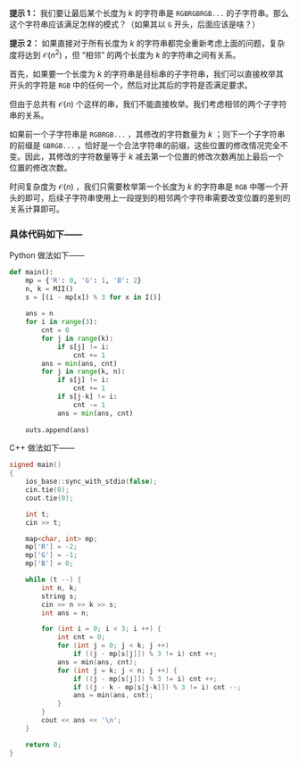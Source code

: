 **提示 1：** 我们要让最后某个长度为 $k$ 的字符串是 `RGBRGBRGB...` 的子字符串。那么这个字符串应该满足怎样的模式？（如果其以 `G` 开头，后面应该是啥？）

**提示 2：** 如果直接对于所有长度为 $k$ 的字符串都完全重新考虑上面的问题，复杂度将达到 $\mathcal{O}(n^2)$ ，但 “相邻” 的两个长度为 $k$ 的字符串之间有关系。

首先，如果要一个长度为 $k$ 的字符串是目标串的子字符串，我们可以直接枚举其开头的字符是 `RGB` 中的任何一个，然后对比其后的字符是否满足要求。

但由于总共有 $\mathcal{O}(n)$ 个这样的串，我们不能直接枚举。我们考虑相邻的两个子字符串的关系。

如果前一个子字符串是 `RGBRGB...` ，其修改的字符数量为 $k$ ；则下一个子字符串的前缀是 `GBRGB...` ，恰好是一个合法字符串的前缀，这些位置的修改情况完全不变。因此，其修改的字符数量等于 $k$ 减去第一个位置的修改次数再加上最后一个位置的修改次数。

时间复杂度为 $\mathcal{O}(n)$ ，我们只需要枚举第一个长度为 $k$ 的字符串是 `RGB` 中哪一个开头的即可，后续子字符串使用上一段提到的相邻两个字符串需要改变位置的差别的关系计算即可。

### 具体代码如下——

Python 做法如下——

```Python []
def main():
    mp = {'R': 0, 'G': 1, 'B': 2}
    n, k = MII()
    s = [(i - mp[x]) % 3 for x in I()]
    
    ans = n
    for i in range(3):
        cnt = 0
        for j in range(k):
            if s[j] != i:
                cnt += 1
        ans = min(ans, cnt)
        for j in range(k, n):
            if s[j] != i:
                cnt += 1
            if s[j-k] != i:
                cnt -= 1
            ans = min(ans, cnt)
    
    outs.append(ans)
```

C++ 做法如下——

```cpp []
signed main()
{
    ios_base::sync_with_stdio(false);
    cin.tie(0);
    cout.tie(0);

    int t;
    cin >> t;

    map<char, int> mp;
    mp['R'] = -2;
    mp['G'] = -1;
    mp['B'] = 0;

    while (t --) {
        int n, k;
        string s;
        cin >> n >> k >> s;
        int ans = n;

        for (int i = 0; i < 3; i ++) {
            int cnt = 0;
            for (int j = 0; j < k; j ++)
                if ((j - mp[s[j]]) % 3 != i) cnt ++;
            ans = min(ans, cnt);
            for (int j = k; j < n; j ++) {
                if ((j - mp[s[j]]) % 3 != i) cnt ++;
                if ((j - k - mp[s[j-k]]) % 3 != i) cnt --;
                ans = min(ans, cnt);
            }
        }
        cout << ans << '\n';
    }

    return 0;
}
```